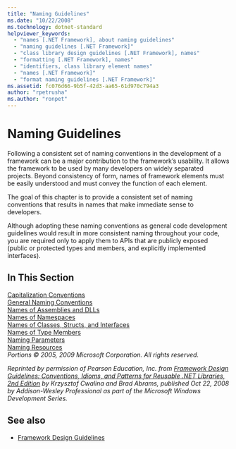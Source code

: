 ```yaml
---
title: "Naming Guidelines"
ms.date: "10/22/2008"
ms.technology: dotnet-standard
helpviewer_keywords: 
  - "names [.NET Framework], about naming guidelines"
  - "naming guidelines [.NET Framework]"
  - "class library design guidelines [.NET Framework], names"
  - "formatting [.NET Framework], names"
  - "identifiers, class library element names"
  - "names [.NET Framework]"
  - "format naming guidelines [.NET Framework]"
ms.assetid: fc076d66-9b5f-42d3-aa65-61d970c794a3
author: "rpetrusha"
ms.author: "ronpet"
---
```

# Naming Guidelines
Following a consistent set of naming conventions in the development of a framework can be a major contribution to the framework’s usability. It allows the framework to be used by many developers on widely separated projects. Beyond consistency of form, names of framework elements must be easily understood and must convey the function of each element.  
  
 The goal of this chapter is to provide a consistent set of naming conventions that results in names that make immediate sense to developers.  
  
 Although adopting these naming conventions as general code development guidelines would result in more consistent naming throughout your code, you are required only to apply them to APIs that are publicly exposed (public or protected types and members, and explicitly implemented interfaces).  
  
## In This Section  
 [Capitalization Conventions](../../../docs/standard/design-guidelines/capitalization-conventions.md)  
 [General Naming Conventions](../../../docs/standard/design-guidelines/general-naming-conventions.md)  
 [Names of Assemblies and DLLs](../../../docs/standard/design-guidelines/names-of-assemblies-and-dlls.md)  
 [Names of Namespaces](../../../docs/standard/design-guidelines/names-of-namespaces.md)  
 [Names of Classes, Structs, and Interfaces](../../../docs/standard/design-guidelines/names-of-classes-structs-and-interfaces.md)  
 [Names of Type Members](../../../docs/standard/design-guidelines/names-of-type-members.md)  
 [Naming Parameters](../../../docs/standard/design-guidelines/naming-parameters.md)  
 [Naming Resources](../../../docs/standard/design-guidelines/naming-resources.md)  
 *Portions © 2005, 2009 Microsoft Corporation. All rights reserved.*  
  
 *Reprinted by permission of Pearson Education, Inc. from [Framework Design Guidelines: Conventions, Idioms, and Patterns for Reusable .NET Libraries, 2nd Edition](https://www.informit.com/store/framework-design-guidelines-conventions-idioms-and-9780321545619) by Krzysztof Cwalina and Brad Abrams, published Oct 22, 2008 by Addison-Wesley Professional as part of the Microsoft Windows Development Series.*  
  
## See also

- [Framework Design Guidelines](../../../docs/standard/design-guidelines/index.md)
